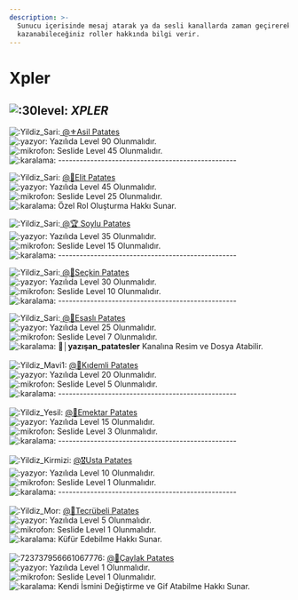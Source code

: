 ```yaml
---
description: >-
  Sunucu içerisinde mesaj atarak ya da sesli kanallarda zaman geçirerek
  kazanabileceğiniz roller hakkında bilgi verir.
---
```


# Xpler

## <img src="https://cdn.discordapp.com/emojis/717625032070660106.gif?v=1" alt=":30level:" data-size="line"> _XPLER_

<img src="https://cdn.discordapp.com/emojis/780793871386673182.gif?v=1" alt=":Yildiz_Sari:" data-size="line">[ ](https://patatessevenler.com/)[@⚜️Asil Patates ](https://patatessevenler.com/)\
<img src="https://cdn.discordapp.com/emojis/748346982220955678.gif?v=1" alt=":yazyor:" data-size="line"> Yazılıda Level 90 Olunmalıdır. \
<img src="https://cdn.discordapp.com/emojis/748342941365567519.gif?v=1" alt=":mikrofon:" data-size="line"> Seslide Level 45 Olunmalıdır.\
<img src="https://cdn.discordapp.com/emojis/723804698649296986.gif?v=1" alt=":karalama:" data-size="line"> --------------------------------------------------

<img src="https://cdn.discordapp.com/emojis/780793871386673182.gif?v=1" alt=":Yildiz_Sari:" data-size="line"> [@🔱Elit Patates](https://patatessevenler.com/)\
<img src="https://cdn.discordapp.com/emojis/748346982220955678.gif?v=1" alt=":yazyor:" data-size="line"> Yazılıda Level 45 Olunmalıdır. \
<img src="https://cdn.discordapp.com/emojis/748342941365567519.gif?v=1" alt=":mikrofon:" data-size="line"> Seslide Level 25 Olunmalıdır.\
<img src="https://cdn.discordapp.com/emojis/723804698649296986.gif?v=1" alt=":karalama:" data-size="line"> Özel Rol Oluşturma Hakkı Sunar.&#x20;

<img src="https://cdn.discordapp.com/emojis/780793871386673182.gif?v=1" alt=":Yildiz_Sari:" data-size="line">[ ](https://patatessevenler.com/)[@🏆 Soylu Patates](https://patatessevenler.com/)\
<img src="https://cdn.discordapp.com/emojis/748346982220955678.gif?v=1" alt=":yazyor:" data-size="line"> Yazılıda Level 35 Olunmalıdır. \
<img src="https://cdn.discordapp.com/emojis/748342941365567519.gif?v=1" alt=":mikrofon:" data-size="line"> Seslide Level 15 Olunmalıdır.\
<img src="https://cdn.discordapp.com/emojis/723804698649296986.gif?v=1" alt=":karalama:" data-size="line"> --------------------------------------------------

&#x20;<img src="https://cdn.discordapp.com/emojis/780793871386673182.gif?v=1" alt=":Yildiz_Sari:" data-size="line">[ ](https://patatessevenler.com/)[@🥇Seçkin Patates](https://patatessevenler.com/)\
<img src="https://cdn.discordapp.com/emojis/748346982220955678.gif?v=1" alt=":yazyor:" data-size="line"> Yazılıda Level 30 Olunmalıdır. \
<img src="https://cdn.discordapp.com/emojis/748342941365567519.gif?v=1" alt=":mikrofon:" data-size="line"> Seslide Level 10 Olunmalıdır.\
<img src="https://cdn.discordapp.com/emojis/723804698649296986.gif?v=1" alt=":karalama:" data-size="line"> --------------------------------------------------

&#x20;<img src="https://cdn.discordapp.com/emojis/780793871386673182.gif?v=1" alt=":Yildiz_Sari:" data-size="line">[ ](https://patatessevenler.com/)[@🥉Esaslı Patates ](https://patatessevenler.com/)\
<img src="https://cdn.discordapp.com/emojis/748346982220955678.gif?v=1" alt=":yazyor:" data-size="line"> Yazılıda Level 25 Olunmalıdır. \
<img src="https://cdn.discordapp.com/emojis/748342941365567519.gif?v=1" alt=":mikrofon:" data-size="line"> Seslide Level 7 Olunmalıdır.\
<img src="https://cdn.discordapp.com/emojis/723804698649296986.gif?v=1" alt=":karalama:" data-size="line"> **💬│yazışan\_patatesler** Kanalına Resim ve Dosya Atabilir.\
\
<img src="https://cdn.discordapp.com/emojis/754610505934438411.gif?v=1" alt=":Yildiz_Mavi1:" data-size="line"> [@🥈Kıdemli Patates](https://patatessevenler.com/)\
<img src="https://cdn.discordapp.com/emojis/748346982220955678.gif?v=1" alt=":yazyor:" data-size="line"> Yazılıda Level 20 Olunmalıdır. \
<img src="https://cdn.discordapp.com/emojis/748342941365567519.gif?v=1" alt=":mikrofon:" data-size="line"> Seslide Level 5 Olunmalıdır. \
<img src="https://cdn.discordapp.com/emojis/723804698649296986.gif?v=1" alt=":karalama:" data-size="line"> --------------------------------------------------\
\
<img src="https://cdn.discordapp.com/emojis/761292095725764699.gif?v=1" alt=":Yildiz_Yesil:" data-size="line"> [@🏅Emektar Patates](https://patatessevenler.com/)\
&#x20;<img src="https://cdn.discordapp.com/emojis/748346982220955678.gif?v=1" alt=":yazyor:" data-size="line"> Yazılıda Level 15 Olunmalıdır. \
<img src="https://cdn.discordapp.com/emojis/748342941365567519.gif?v=1" alt=":mikrofon:" data-size="line"> Seslide Level 3 Olunmalıdır. \
<img src="https://cdn.discordapp.com/emojis/723804698649296986.gif?v=1" alt=":karalama:" data-size="line"> --------------------------------------------------\
\
<img src="https://cdn.discordapp.com/emojis/780330018807087144.gif?v=1" alt=":Yildiz_Kirmizi:" data-size="line"> [@🎖️Usta Patates](https://patatessevenler.com/)\
<img src="https://cdn.discordapp.com/emojis/748346982220955678.gif?v=1" alt=":yazyor:" data-size="line"> Yazılıda Level 10 Olunmalıdır. \
<img src="https://cdn.discordapp.com/emojis/748342941365567519.gif?v=1" alt=":mikrofon:" data-size="line"> Seslide Level 1 Olunmalıdır. \
<img src="https://cdn.discordapp.com/emojis/723804698649296986.gif?v=1" alt=":karalama:" data-size="line"> --------------------------------------------------\
\
<img src="https://cdn.discordapp.com/emojis/753509773856473169.gif?v=1" alt=":Yildiz_Mor:" data-size="line"> [@🔰Tecrübeli Patates](https://patatessevenler.com/)\
<img src="https://cdn.discordapp.com/emojis/748346982220955678.gif?v=1" alt=":yazyor:" data-size="line"> Yazılıda Level 5 Olunmalıdır. \
<img src="https://cdn.discordapp.com/emojis/748342941365567519.gif?v=1" alt=":mikrofon:" data-size="line"> Seslide Level 1 Olunmalıdır. \
<img src="https://cdn.discordapp.com/emojis/723804698649296986.gif?v=1" alt=":karalama:" data-size="line"> Küfür Edebilme Hakkı Sunar. \
\
<img src="https://cdn.discordapp.com/emojis/775883526708789258.gif?v=1" alt=":723737956661067776:" data-size="line"> [@💠Çaylak Patates](https://patatessevenler.com/)\
<img src="https://cdn.discordapp.com/emojis/748346982220955678.gif?v=1" alt=":yazyor:" data-size="line"> Yazılıda Level 1 Olunmalıdır. \
<img src="https://cdn.discordapp.com/emojis/748342941365567519.gif?v=1" alt=":mikrofon:" data-size="line"> Seslide Level 1 Olunmalıdır. \
<img src="https://cdn.discordapp.com/emojis/723804698649296986.gif?v=1" alt=":karalama:" data-size="line"> Kendi İsmini Değiştirme ve Gif Atabilme Hakkı Sunar.
